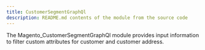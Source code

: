 ```yaml
---
title: CustomerSegmentGraphQl
description: README.md contents of the module from the source code
---
```


The Magento_CustomerSegmentGraphQl module provides input information to filter custom attributes for customer and customer address.
